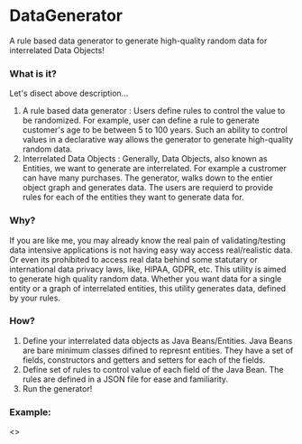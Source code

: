 # DataGenerator
A rule based data generator to generate high-quality random data for interrelated Data Objects! 

### What is it?
Let's disect above description...
1. A rule based data generator : Users define rules to control the value to be randomized. For example, user can define a rule to generate customer's age to be between 5 to 100 years. Such an ability to control values in a declarative way allows the generator to generate high-quality random data.
2. Interrelated Data Objects : Generally, Data Objects, also known as Entities, we want to generate are interrelated. For example a custromer can have many purchases. The generator, walks down to the entier object graph and generates data. The users are requierd to provide rules for each of the entities they want to generate data for. 

### Why?
If you are like me, you may already know the real pain of validating/testing data intensive applications is not having easy way access real/realistic data. Or even its prohibited to access real data behind some statutary or international data privacy laws, like, HIPAA, GDPR, etc. This utility is aimed to generate high quality random data. Whether you want data for a single entity or a graph of interrelated entities, this utility generates data, defined by your rules.

### How?
1. Define your interrelated data objects as Java Beans/Entities. Java Beans are bare minimum classes difined to represnt entities. They have a set of fields, constructors and getters and setters for each of the fields.
2. Define set of rules to control value of each field of the Java Bean. The rules are defined in a JSON file for ease and familiarity.
3. Run the generator!

### Example:
<<comming soon>>
